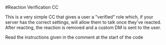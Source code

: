 #Reaction Verification CC

This is a very simple CC that gives a user a "verified" role which, if your server has the correct settings, will allow them to talk once they've reacted.
After reacting, the reaction is removed and a custom DM is sent to the user.

Read the instructions given in the comment at the start of the code
